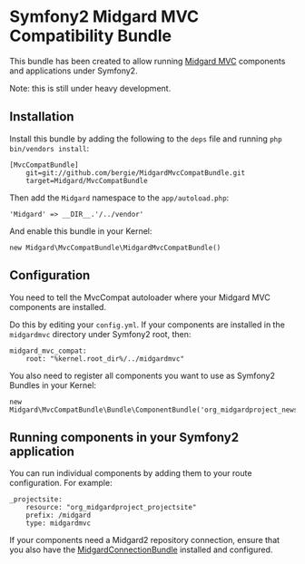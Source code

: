 # Symfony2 Midgard MVC Compatibility Bundle

This bundle has been created to allow running [Midgard MVC](https://github.com/midgardproject/midgardmvc_core) components and applications under Symfony2.

Note: this is still under heavy development.

## Installation

Install this bundle by adding the following to the `deps` file and running `php bin/vendors install`:

    [MvcCompatBundle]
        git=git://github.com/bergie/MidgardMvcCompatBundle.git
        target=Midgard/MvcCompatBundle

Then add the `Midgard` namespace to the `app/autoload.php`:

    'Midgard' => __DIR__.'/../vendor'

And enable this bundle in your Kernel:

    new Midgard\MvcCompatBundle\MidgardMvcCompatBundle()

## Configuration

You need to tell the MvcCompat autoloader where your Midgard MVC components are installed.

Do this by editing your `config.yml`. If your components are installed in the `midgardmvc` directory under Symfony2 root, then:

    midgard_mvc_compat:
        root: "%kernel.root_dir%/../midgardmvc"

You also need to register all components you want to use as Symfony2 Bundles in your Kernel:

    new Midgard\MvcCompatBundle\Bundle\ComponentBundle('org_midgardproject_news')

## Running components in your Symfony2 application

You can run individual components by adding them to your route configuration. For example:

    _projectsite:
        resource: "org_midgardproject_projectsite"
        prefix: /midgard
        type: midgardmvc

If your components need a Midgard2 repository connection, ensure that you also have the [MidgardConnectionBundle](https://github.com/bergie/MidgardConnectionBundle) installed and configured.
